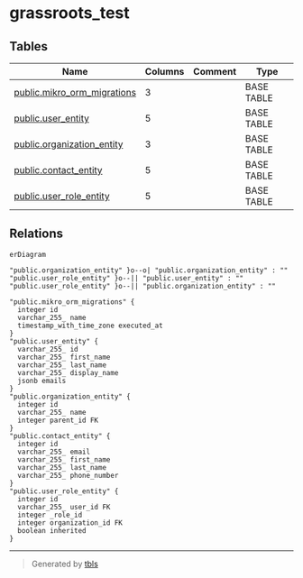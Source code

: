 # grassroots_test

## Tables

| Name                                                          | Columns | Comment | Type       |
| ------------------------------------------------------------- | ------- | ------- | ---------- |
| [public.mikro_orm_migrations](public.mikro_orm_migrations.md) | 3       |         | BASE TABLE |
| [public.user_entity](public.user_entity.md)                   | 5       |         | BASE TABLE |
| [public.organization_entity](public.organization_entity.md)   | 3       |         | BASE TABLE |
| [public.contact_entity](public.contact_entity.md)             | 5       |         | BASE TABLE |
| [public.user_role_entity](public.user_role_entity.md)         | 5       |         | BASE TABLE |

## Relations

```mermaid
erDiagram

"public.organization_entity" }o--o| "public.organization_entity" : ""
"public.user_role_entity" }o--|| "public.user_entity" : ""
"public.user_role_entity" }o--|| "public.organization_entity" : ""

"public.mikro_orm_migrations" {
  integer id
  varchar_255_ name
  timestamp_with_time_zone executed_at
}
"public.user_entity" {
  varchar_255_ id
  varchar_255_ first_name
  varchar_255_ last_name
  varchar_255_ display_name
  jsonb emails
}
"public.organization_entity" {
  integer id
  varchar_255_ name
  integer parent_id FK
}
"public.contact_entity" {
  integer id
  varchar_255_ email
  varchar_255_ first_name
  varchar_255_ last_name
  varchar_255_ phone_number
}
"public.user_role_entity" {
  integer id
  varchar_255_ user_id FK
  integer _role_id
  integer organization_id FK
  boolean inherited
}
```

---

> Generated by [tbls](https://github.com/k1LoW/tbls)
